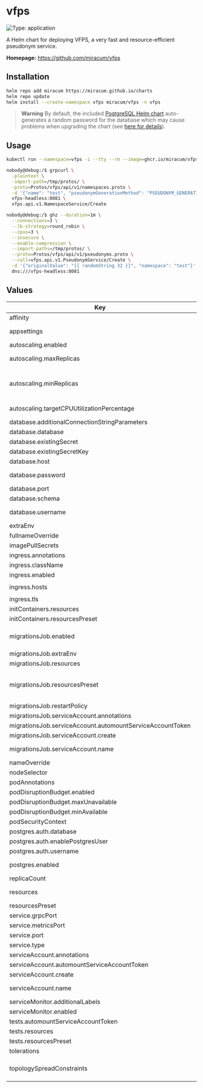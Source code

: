 # vfps

![Type: application](https://img.shields.io/badge/Type-application-informational?style=flat-square)

A Helm chart for deploying VFPS, a very fast and resource-efficient pseudonym service.

**Homepage:** <https://github.com/miracum/vfps>

## Installation

```sh
helm repo add miracum https://miracum.github.io/charts
helm repo update
helm install --create-namespace vfps miracum/vfps -n vfps
```

> **Warning**
> By default, the included [PostgreSQL Helm chart](https://github.com/bitnami/charts/tree/master/bitnami/postgresql#upgrading)
> auto-generates a random password for the database which may cause problems when upgrading the chart (see [here for details](https://github.com/bitnami/charts/tree/master/bitnami/postgresql#upgrading)).

## Usage

```sh
kubectl run --namespace=vfps -i --tty --rm --image=ghcr.io/miracum/vfps-grpc-utils:latest --restart=Never vfps-tester -- bash

nobody@debug:/$ grpcurl \
  -plaintext \
  -import-path=/tmp/protos/ \
  -proto=Protos/vfps/api/v1/namespaces.proto \
  -d '{"name": "test", "pseudonymGenerationMethod": "PSEUDONYM_GENERATION_METHOD_SECURE_RANDOM_BASE64URL_ENCODED", "pseudonymLength": 32}' \
  vfps-headless:8081 \
  vfps.api.v1.NamespaceService/Create

nobody@debug:/$ ghz --duration=1m \
  --connections=3 \
  --lb-strategy=round_robin \
  --cpus=3 \
  --insecure \
  --enable-compression \
  --import-paths=/tmp/protos/ \
  --proto=Protos/vfps/api/v1/pseudonyms.proto \
  --call=vfps.api.v1.PseudonymService/Create \
  -d '{"originalValue": "{{ randomString 32 }}", "namespace": "test"}' \
  dns:///vfps-headless:8081
```

## Values

| Key                                                       | Type   | Default                                                                                                           | Description                                                                                                                                                                                                                                                                                                                                   |
| --------------------------------------------------------- | ------ | ----------------------------------------------------------------------------------------------------------------- | --------------------------------------------------------------------------------------------------------------------------------------------------------------------------------------------------------------------------------------------------------------------------------------------------------------------------------------------- |
| affinity                                                  | object | `{}`                                                                                                              | pod affinity                                                                                                                                                                                                                                                                                                                                  |
| appsettings                                               | string | `""`                                                                                                              | a JSON configuration object which is mounted as `appsettings.Production.json` inside the container. useful to define namespaces to create as part of the application startup.                                                                                                                                                                 |
| autoscaling.enabled                                       | bool   | `false`                                                                                                           | enable horizontal pod autoscaling                                                                                                                                                                                                                                                                                                             |
| autoscaling.maxReplicas                                   | int    | `5`                                                                                                               | upper limit for the number of pods that can be set by the autoscaler; cannot be smaller than `minReplicas`.                                                                                                                                                                                                                                   |
| autoscaling.minReplicas                                   | int    | `1`                                                                                                               | minReplicas is the lower limit for the number of replicas to which the autoscaler can scale down. It defaults to 1 pod. minReplicas is allowed to be 0 if the alpha feature gate HPAScaleToZero is enabled and at least one Object or External metric is configured. Scaling is active as long as at least one metric value is available.     |
| autoscaling.targetCPUUtilizationPercentage                | int    | `80`                                                                                                              | target average CPU utilization (represented as a percentage of requested CPU) over all the pods; if not specified the default autoscaling policy will be used.                                                                                                                                                                                |
| database.additionalConnectionStringParameters             | string | `"Timeout=60;Max Auto Prepare=5;"`                                                                                | additional parameters appended to the connection string                                                                                                                                                                                                                                                                                       |
| database.database                                         | string | `"vfps"`                                                                                                          | name of the database inside. If postgres.enabled=true, then postgres.auth.database is used                                                                                                                                                                                                                                                    |
| database.existingSecret                                   | string | `""`                                                                                                              | name of an existing secret containing the password to the DB.                                                                                                                                                                                                                                                                                 |
| database.existingSecretKey                                | string | `"postgresql-postgres-password"`                                                                                  | name of the key in `database.existingSecret` to use as the password to the DB.                                                                                                                                                                                                                                                                |
| database.host                                             | string | `"host.example.com"`                                                                                              | database hostname of an external database. Only used if `postgres.enabled` is set to `false`.                                                                                                                                                                                                                                                 |
| database.password                                         | string | `"postgres"`                                                                                                      | the database password. Only used if postgres.enabled=false, otherwise the secret created by the postgresql chart is used                                                                                                                                                                                                                      |
| database.port                                             | int    | `5432`                                                                                                            | port used to connect to the postgres DB                                                                                                                                                                                                                                                                                                       |
| database.schema                                           | string | `"vfps"`                                                                                                          | schema used for the tables.                                                                                                                                                                                                                                                                                                                   |
| database.username                                         | string | `"postgres"`                                                                                                      | username used to connect to the DB. Note that this name is currently used even if postgres.enabled=true                                                                                                                                                                                                                                       |
| extraEnv                                                  | list   | `[]`                                                                                                              | extra environment variables to set on the vfps api container                                                                                                                                                                                                                                                                                  |
| fullnameOverride                                          | string | `""`                                                                                                              | override the full release name                                                                                                                                                                                                                                                                                                                |
| imagePullSecrets                                          | list   | `[]`                                                                                                              | image pull secrets used by the main deployment container                                                                                                                                                                                                                                                                                      |
| ingress.annotations                                       | object | `{}`                                                                                                              | extra annotations to apply to the Ingress resource                                                                                                                                                                                                                                                                                            |
| ingress.className                                         | string | `""`                                                                                                              | ingressClassName to use                                                                                                                                                                                                                                                                                                                       |
| ingress.enabled                                           | bool   | `false`                                                                                                           | create an Ingress for the application                                                                                                                                                                                                                                                                                                         |
| ingress.hosts                                             | list   | `[{"host":"vfps.127.0.0.1.nip.io","paths":[{"path":"/","pathType":"ImplementationSpecific","portName":"http"}]}]` | list of ingress hosts                                                                                                                                                                                                                                                                                                                         |
| ingress.tls                                               | list   | `[]`                                                                                                              | TLS configuration                                                                                                                                                                                                                                                                                                                             |
| initContainers.resources                                  | object | `{}`                                                                                                              |                                                                                                                                                                                                                                                                                                                                               |
| initContainers.resourcesPreset                            | string | `"nano"`                                                                                                          |                                                                                                                                                                                                                                                                                                                                               |
| migrationsJob.enabled                                     | bool   | `true`                                                                                                            | whether to enable the database migration job. If enabled, a `ServiceAccount`, `Role`, and `RoleBinding` resources are created which are used by an init container of the main application to wait for the migrations to complete.                                                                                                             |
| migrationsJob.extraEnv                                    | list   | `[]`                                                                                                              | extra environment variables to set on the migrations job container                                                                                                                                                                                                                                                                            |
| migrationsJob.resources                                   | object | `{}`                                                                                                              | configure the init containers pods resource requests and limits                                                                                                                                                                                                                                                                               |
| migrationsJob.resourcesPreset                             | string | `"small"`                                                                                                         | set container resources according to one common preset (allowed values: none, nano, micro, small, medium, large, xlarge, 2xlarge). This is ignored if primary.resources is set (primary.resources is recommended for production). More information: <https://github.com/bitnami/charts/blob/main/bitnami/common/templates/_resources.tpl#L15> |
| migrationsJob.restartPolicy                               | string | `"Never"`                                                                                                         | restart policy for the migration job                                                                                                                                                                                                                                                                                                          |
| migrationsJob.serviceAccount.annotations                  | object | `{}`                                                                                                              | Annotations to add to the service account                                                                                                                                                                                                                                                                                                     |
| migrationsJob.serviceAccount.automountServiceAccountToken | bool   | `false`                                                                                                           | whether to automount the SA token                                                                                                                                                                                                                                                                                                             |
| migrationsJob.serviceAccount.create                       | bool   | `false`                                                                                                           | Specifies whether a service account should be created                                                                                                                                                                                                                                                                                         |
| migrationsJob.serviceAccount.name                         | string | `""`                                                                                                              | The name of the service account to use. If not set and create is true, a name is generated using the fullname template                                                                                                                                                                                                                        |
| nameOverride                                              | string | `""`                                                                                                              | override the release name                                                                                                                                                                                                                                                                                                                     |
| nodeSelector                                              | object | `{}`                                                                                                              | pod node selector                                                                                                                                                                                                                                                                                                                             |
| podAnnotations                                            | object | `{}`                                                                                                              | annotations to set on the main deployment's pod                                                                                                                                                                                                                                                                                               |
| podDisruptionBudget.enabled                               | bool   | `false`                                                                                                           | create a PodDisruptionBudget resource                                                                                                                                                                                                                                                                                                         |
| podDisruptionBudget.maxUnavailable                        | string | `""`                                                                                                              | Maximum unavailable instances; ignored if there is no PodDisruptionBudget                                                                                                                                                                                                                                                                     |
| podDisruptionBudget.minAvailable                          | int    | `1`                                                                                                               | Minimum available instances; ignored if there is no PodDisruptionBudget                                                                                                                                                                                                                                                                       |
| podSecurityContext                                        | object | `{}`                                                                                                              | the pod security context                                                                                                                                                                                                                                                                                                                      |
| postgres.auth.database                                    | string | `"vfps"`                                                                                                          | name of the database to create                                                                                                                                                                                                                                                                                                                |
| postgres.auth.enablePostgresUser                          | bool   | `false`                                                                                                           | disable the default postgres user                                                                                                                                                                                                                                                                                                             |
| postgres.auth.username                                    | string | `"vfps_admin"`                                                                                                    | username for the database user                                                                                                                                                                                                                                                                                                                |
| postgres.enabled                                          | bool   | `true`                                                                                                            | enabled the included Postgres DB see <https://github.com/CloudPirates-io/helm-charts/tree/main/charts/postgres> for configuration options                                                                                                                                                                                                     |
| replicaCount                                              | int    | `1`                                                                                                               | number of replicas                                                                                                                                                                                                                                                                                                                            |
| resources                                                 | object | `{}`                                                                                                              | configure the resources used by the log collector sidecar container used to tail the filesystem-stored log files                                                                                                                                                                                                                              |
| resourcesPreset                                           | string | `"medium"`                                                                                                        |                                                                                                                                                                                                                                                                                                                                               |
| service.grpcPort                                          | int    | `8081`                                                                                                            | the port which supports HTTP2 only, to accept plaintext gRPC calls                                                                                                                                                                                                                                                                            |
| service.metricsPort                                       | int    | `8082`                                                                                                            | the port exposed on the service to access metrics on `/metrics`                                                                                                                                                                                                                                                                               |
| service.port                                              | int    | `8080`                                                                                                            | the port for the main endpoint which supports HTTP1, HTTP2, and HTTP3                                                                                                                                                                                                                                                                         |
| service.type                                              | string | `"ClusterIP"`                                                                                                     | the type of service                                                                                                                                                                                                                                                                                                                           |
| serviceAccount.annotations                                | object | `{}`                                                                                                              | Annotations to add to the service account                                                                                                                                                                                                                                                                                                     |
| serviceAccount.automountServiceAccountToken               | bool   | `true`                                                                                                            | whether to automount the SA token. required if migrations are enabled.                                                                                                                                                                                                                                                                        |
| serviceAccount.create                                     | bool   | `false`                                                                                                           | Specifies whether a service account should be created.                                                                                                                                                                                                                                                                                        |
| serviceAccount.name                                       | string | `""`                                                                                                              | The name of the service account to use. If not set and create is true, a name is generated using the fullname template                                                                                                                                                                                                                        |
| serviceMonitor.additionalLabels                           | object | `{}`                                                                                                              | additional labels to apply to the ServiceMonitor object, e.g. `release: prometheus`                                                                                                                                                                                                                                                           |
| serviceMonitor.enabled                                    | bool   | `false`                                                                                                           | if enabled, creates a ServiceMonitor instance for Prometheus Operator-based monitoring                                                                                                                                                                                                                                                        |
| tests.automountServiceAccountToken                        | bool   | `false`                                                                                                           |                                                                                                                                                                                                                                                                                                                                               |
| tests.resources                                           | object | `{}`                                                                                                              |                                                                                                                                                                                                                                                                                                                                               |
| tests.resourcesPreset                                     | string | `"nano"`                                                                                                          |                                                                                                                                                                                                                                                                                                                                               |
| tolerations                                               | list   | `[]`                                                                                                              | pod tolerations                                                                                                                                                                                                                                                                                                                               |
| topologySpreadConstraints                                 | list   | `[]`                                                                                                              | pod topology spread configuration see: <https://kubernetes.io/docs/concepts/workloads/pods/pod-topology-spread-constraints/#api>                                                                                                                                                                                                              |
